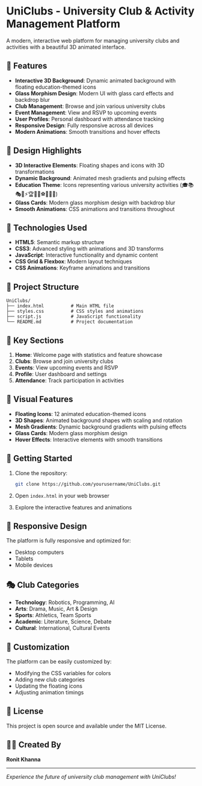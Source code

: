 # UniClubs - University Club & Activity Management Platform

A modern, interactive web platform for managing university clubs and activities with a beautiful 3D animated interface.

## 🌟 Features

- **Interactive 3D Background**: Dynamic animated background with floating education-themed icons
- **Glass Morphism Design**: Modern UI with glass card effects and backdrop blur
- **Club Management**: Browse and join various university clubs
- **Event Management**: View and RSVP to upcoming events
- **User Profiles**: Personal dashboard with attendance tracking
- **Responsive Design**: Fully responsive across all devices
- **Modern Animations**: Smooth transitions and hover effects

## 🎨 Design Highlights

- **3D Interactive Elements**: Floating shapes and icons with 3D transformations
- **Dynamic Background**: Animated mesh gradients and pulsing effects
- **Education Theme**: Icons representing various university activities (🎓📚🎭🎵⚡🏆🎨🤖⚽💡🌟🎪)
- **Glass Cards**: Modern glass morphism design with backdrop blur
- **Smooth Animations**: CSS animations and transitions throughout

## 🚀 Technologies Used

- **HTML5**: Semantic markup structure
- **CSS3**: Advanced styling with animations and 3D transforms
- **JavaScript**: Interactive functionality and dynamic content
- **CSS Grid & Flexbox**: Modern layout techniques
- **CSS Animations**: Keyframe animations and transitions

## 📁 Project Structure

```
UniClubs/
├── index.html          # Main HTML file
├── styles.css          # CSS styles and animations
├── script.js           # JavaScript functionality
└── README.md           # Project documentation
```

## 🎯 Key Sections

1. **Home**: Welcome page with statistics and feature showcase
2. **Clubs**: Browse and join university clubs
3. **Events**: View upcoming events and RSVP
4. **Profile**: User dashboard and settings
5. **Attendance**: Track participation in activities

## 🎨 Visual Features

- **Floating Icons**: 12 animated education-themed icons
- **3D Shapes**: Animated background shapes with scaling and rotation
- **Mesh Gradients**: Dynamic background gradients with pulsing effects
- **Glass Cards**: Modern glass morphism design
- **Hover Effects**: Interactive elements with smooth transitions

## 🚀 Getting Started

1. Clone the repository:
   ```bash
   git clone https://github.com/yourusername/UniClubs.git
   ```

2. Open `index.html` in your web browser

3. Explore the interactive features and animations

## 📱 Responsive Design

The platform is fully responsive and optimized for:
- Desktop computers
- Tablets
- Mobile devices

## 🎭 Club Categories

- **Technology**: Robotics, Programming, AI
- **Arts**: Drama, Music, Art & Design
- **Sports**: Athletics, Team Sports
- **Academic**: Literature, Science, Debate
- **Cultural**: International, Cultural Events

## 🔧 Customization

The platform can be easily customized by:
- Modifying the CSS variables for colors
- Adding new club categories
- Updating the floating icons
- Adjusting animation timings

## 📄 License

This project is open source and available under the MIT License.

## 👨‍💻 Created By

**Ronit Khanna**

---

*Experience the future of university club management with UniClubs!*
